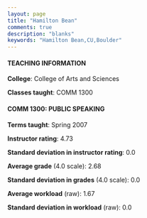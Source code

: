 ```yaml
---
layout: page
title: "Hamilton Bean" 
comments: true
description: "blanks"
keywords: "Hamilton Bean,CU,Boulder"
---
```

<head>
<script src="https://ajax.googleapis.com/ajax/libs/jquery/2.1.3/jquery.min.js"></script>
<script src="https://dl.dropboxusercontent.com/s/pc42nxpaw1ea4o9/highcharts.js?dl=0"></script>
<!-- <script src="../assets/js/highcharts.js"></script> -->
<style type="text/css">@font-face {
	font-family: "Bebas Neue";
	src: url(https://www.filehosting.org/file/details/544349/BebasNeue Regular.otf) format("opentype");
	}
	h1.Bebas { 
		font-family: "Bebas Neue", Verdana, Tahoma;
	}
</style>
</head>
	   
#### TEACHING INFORMATION

**College**: College of Arts and Sciences

**Classes taught**: COMM 1300

#### COMM 1300: PUBLIC SPEAKING

**Terms taught**: Spring 2007

**Instructor rating**: 4.73

**Standard deviation in instructor rating**: 0.0

**Average grade** (4.0 scale): 2.68

**Standard deviation in grades** (4.0 scale): 0.0

**Average workload** (raw): 1.67

**Standard deviation in workload** (raw): 0.0

